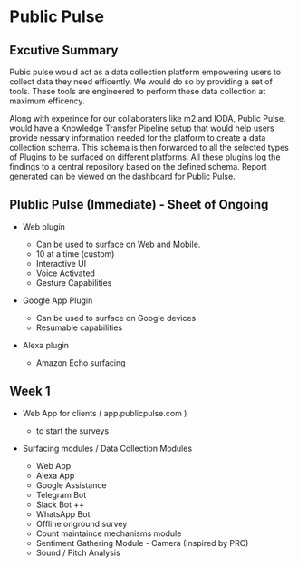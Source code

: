 # Public Pulse


## Excutive Summary
Pubic pulse would act as a data collection platform empowering users to collect data they need efficently. We would do so by providing a set of tools. These tools are engineered to perform these data collection at maximum efficency.

Along with experince for our collaboraters like m2 and IODA, Public Pulse, would have a Knowledge Transfer Pipeline setup that would help users provide nessary information needed for the platform to create a data collection schema. 
This schema is then forwarded to all the selected types of Plugins to be surfaced on different platforms. 
All these plugins log the findings to a central repository based on the defined schema. Report generated can be viewed on the dashboard for Public Pulse.


## Plublic Pulse (Immediate) -  Sheet of Ongoing 
* Web plugin
    - Can be used to surface on Web and Mobile.
    - 10 at a time (custom)
    - Interactive UI
    - Voice Activated
    - Gesture Capabilities 

* Google App Plugin
    - Can be used to surface on Google devices
    - Resumable capabilities

* Alexa plugin
    - Amazon Echo surfacing

## Week 1
* Web App for clients ( app.publicpulse.com )
    - to start the surveys
    

* Surfacing modules / Data Collection Modules
    - Web App
    - Alexa App
    - Google Assistance
    - Telegram Bot
    - Slack Bot ++
    - WhatsApp Bot
    - Offline onground survey 
    - Count maintaince mechanisms module
    - Sentiment Gathering Module - Camera (Inspired by PRC)
    - Sound / Pitch Analysis


